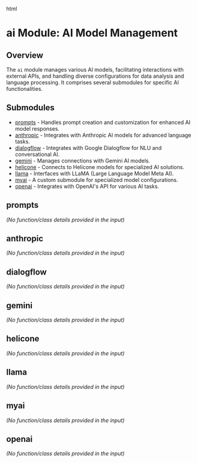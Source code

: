 html
<h1>ai Module: AI Model Management</h1>

<h2>Overview</h2>
<p>The <code>ai</code> module manages various AI models, facilitating interactions with external APIs, and handling diverse configurations for data analysis and language processing. It comprises several submodules for specific AI functionalities.</p>

<h2>Submodules</h2>
<ul>
  <li><a href="#prompts">prompts</a> - Handles prompt creation and customization for enhanced AI model responses.</li>
  <li><a href="#anthropic">anthropic</a> - Integrates with Anthropic AI models for advanced language tasks.</li>
  <li><a href="#dialogflow">dialogflow</a> - Integrates with Google Dialogflow for NLU and conversational AI.</li>
  <li><a href="#gemini">gemini</a> - Manages connections with Gemini AI models.</li>
  <li><a href="#helicone">helicone</a> - Connects to Helicone models for specialized AI solutions.</li>
  <li><a href="#llama">llama</a> - Interfaces with LLaMA (Large Language Model Meta AI).</li>
  <li><a href="#myai">myai</a> - A custom submodule for specialized model configurations.</li>
  <li><a href="#openai">openai</a> - Integrates with OpenAI's API for various AI tasks.</li>
</ul>


<h2 id="prompts">prompts</h2>
<p><em>(No function/class details provided in the input)</em></p>

<h2 id="anthropic">anthropic</h2>
<p><em>(No function/class details provided in the input)</em></p>

<h2 id="dialogflow">dialogflow</h2>
<p><em>(No function/class details provided in the input)</em></p>

<h2 id="gemini">gemini</h2>
<p><em>(No function/class details provided in the input)</em></p>

<h2 id="helicone">helicone</h2>
<p><em>(No function/class details provided in the input)</em></p>

<h2 id="llama">llama</h2>
<p><em>(No function/class details provided in the input)</em></p>

<h2 id="myai">myai</h2>
<p><em>(No function/class details provided in the input)</em></p>

<h2 id="openai">openai</h2>
<p><em>(No function/class details provided in the input)</em></p>